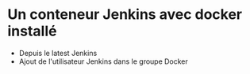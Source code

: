 # Un conteneur Jenkins avec docker installé
 - Depuis le latest Jenkins
 - Ajout de l'utilisateur Jenkins dans le groupe Docker
